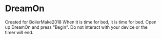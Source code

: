 # DreamOn
Created for BoilerMake2018
When it is time for bed, it is time for bed.
Open up DreamOn and press "Begin". Do not interact with your device or the timer will end.
